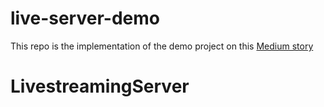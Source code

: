 # live-server-demo
This repo is the implementation of the demo project on this [Medium story](https://medium.com/@rewal34/build-a-live-streaming-server-using-rtmp-and-hls-with-node-media-server-on-docker-089c8487ccd7)
# LivestreamingServer
